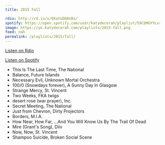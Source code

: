 ```yaml
---
title: 2015 Fall

rdio: http://rd.io/x/QXaYuDOAnBs/
spotify: https://open.spotify.com/user/katydecorah/playlist/59CbMGYYLvsak0wace3nKP
image: https://yo.katydecorah.com/playlists/2015-fall.png
feed: nah
permalink: /playlists/2015/fall/
---
```


[Listen on Rdio](http://rd.io/x/QXaYuDOAnBs/)

[Listen on Spotify](https://open.spotify.com/user/katydecorah/playlist/59CbMGYYLvsak0wace3nKP)

- This Is The Last Time, The National
- Balance, Future Islands
- Necessary Evil, Unknown Mortal Orchestra
- 100/0 (Snowdays forever), A Sunny Day In Glasgow
- Strange Mercy, St. Vincent
- Two Weeks, FKA twigs
- desert rose (war prayer), Inc.
- Secret Meeting, The National
- Just from Chevron, Dirty Projectors
- Borders, M.I.A.
- How Near, How Far, ...And You Will Know Us By The Trail Of Dead
- Mire (Grant's Song), Diiv
- Now, Now, St. Vincent
- Shampoo Suicide, Broken Social Scene
